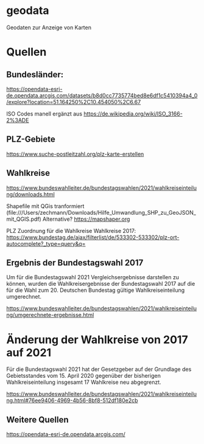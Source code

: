 # geodata
Geodaten zur Anzeige von Karten


# Quellen

## Bundesländer: 

https://opendata-esri-de.opendata.arcgis.com/datasets/b8d0cc7735774bed8e6df1c5410394a4_0/explore?location=51.164250%2C10.454050%2C6.67

ISO Codes manell ergänzt aus https://de.wikipedia.org/wiki/ISO_3166-2%3ADE   


## PLZ-Gebiete

https://www.suche-postleitzahl.org/plz-karte-erstellen


## Wahlkreise

https://www.bundeswahlleiter.de/bundestagswahlen/2021/wahlkreiseinteilung/downloads.html

Shapefile mit QGis tranformiert (file:///Users/zechmann/Downloads/Hilfe_Umwandlung_SHP_zu_GeoJSON_mit_QGIS.pdf)
Alternative? https://mapshaper.org

PLZ Zuordnung für die Wahlkreise
Wahlkreise 2017: https://www.bundestag.de/ajax/filterlist/de/533302-533302/plz-ort-autocomplete?_type=query&q=

## Ergebnis der Bundestagswahl 2017

Um für die Bundestagswahl 2021 Vergleichsergebnisse darstellen zu können, wurden die Wahlkreisergebnisse der Bundestagswahl 2017 auf die für die Wahl zum 20. Deutschen Bundestag gültige Wahlkreiseinteilung umgerechnet.

https://www.bundeswahlleiter.de/bundestagswahlen/2021/wahlkreiseinteilung/umgerechnete-ergebnisse.html

# Änderung der Wahlkreise von 2017 auf 2021

Für die Bundestagswahl 2021 hat der Gesetzgeber auf der Grundlage des Gebietsstandes vom 15. April 2020 gegenüber der bisherigen Wahlkreiseinteilung insgesamt 17 Wahlkreise neu abgegrenzt.

https://www.bundeswahlleiter.de/bundestagswahlen/2021/wahlkreiseinteilung.html#76ee9406-4969-4b56-8bf8-512df180e2cb

## Weitere Quellen

https://opendata-esri-de.opendata.arcgis.com/
